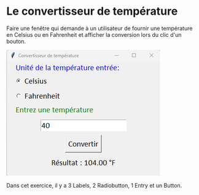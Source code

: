 # Le convertisseur de température

Faire une fenêtre qui demande à un utilisateur de fournir une température en Celsius ou en Fahrenheit et afficher la conversion lors du clic d'un bouton.

![conversion](img/conversion.png)

Dans cet exercice, il y a 3 Labels, 2 Radiobutton, 1 Entry et un Button. 